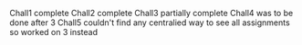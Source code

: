 Chall1 complete
Chall2 complete
Chall3 partially complete
Chall4 was to be done after 3
Chall5 couldn't find any centralied way to see all assignments so worked on 3 instead
